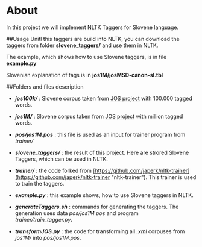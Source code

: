 About
======
In this project we will implement NLTK Taggers for Slovene language.

##Usage
Unitl this taggers are build into NLTK, you can download the taggers from folder **slovene_taggers/** and use them in NLTK. 

The example, which shows how to use Slovene taggers, is in file **example.py**

Slovenian explanation of tags is in **jos1M/josMSD-canon-sl.tbl**

##Folders and files description

* _**jos100k/**_ : Slovene corpus taken from [JOS project](http://nl.ijs.si/jos "Slovene corpus") with 100.000 tagged words.

* _**jos1M/**_ : Slovene corpus taken from [JOS project](http://nl.ijs.si/jos "Slovene corpus") with million tagged words.

* _**pos/jos1M.pos**_ : this file is used as an input for trainer program from _trainer/_

* _**slovene_taggers/**_ : the result of this project. Here are strored Slovene Taggers, which can be used in NLTK.

* _**trainer/**_ : the code forked from [https://github.com/japerk/nltk-trainer](https://github.com/japerk/nltk-trainer "nltk-trainer"). This trainer is used to train the taggers.

* _**example.py**_ : this example shows, how to use Slovene taggers in NLTK.

* _**generateTaggers.sh**_ : commands for generating the taggers. The generation uses data _pos/jos1M.pos_ and program _trainer/train_tagger.py_. 

* _**transformJOS.py**_ : the code for transforming all _.xml_ corpuses from _jos1M/_ into _pos/jos1M.pos_.